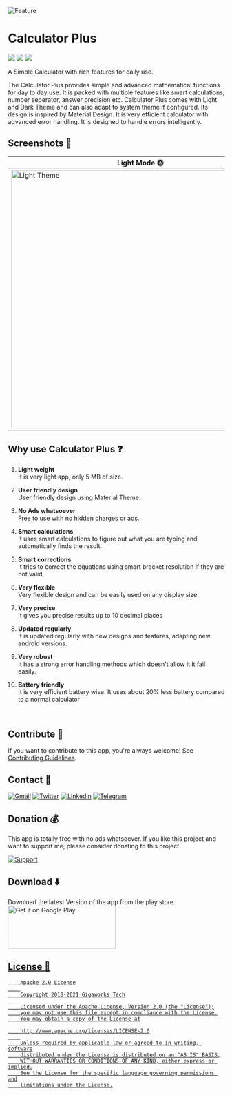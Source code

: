 ![Feature](https://user-images.githubusercontent.com/20144332/121818868-881ae200-cca7-11eb-8581-c3f8182f9105.png)

# Calculator Plus

![](https://img.shields.io/badge/Code-Java-informational?style=for-the-badge&logo=java&color=5094F0)
![](https://img.shields.io/badge/Code-Kotlin-informational?style=for-the-badge&logo=kotlin&color=5094F0)
![](https://img.shields.io/badge/Code-Android-informational?style=for-the-badge&logo=android&color=5094F0)

A Simple Calculator with rich features for daily use.

The Calculator Plus provides simple and advanced mathematical functions for day to day use. It is packed with multiple features like smart calculations, number seperator, answer precision etc. Calculator Plus comes with Light and Dark Theme and can also adapt to system theme if configured. Its design is inspired by Material Design. It is very efficient calculator with advanced error handling. It is designed to handle errors intelligently.

## Screenshots 📱 

|Light Mode 🌞 | Dark Mode 🌚 |
|--------------|---------------|
|<img alt="Light Theme" src="./docs/assets/light.gif" height="600px">|<img alt="Dark Theme" src="./docs/assets/dark.gif" height="600px">

## Why use Calculator Plus ❓ 
1. **Light weight**  
It is very light app, only 5 MB of size.

2. **User friendly design**  
User friendly design using Material Theme.

3. **No Ads whatsoever**  
Free to use with no hidden charges or ads.

4. **Smart calculations**  
It uses smart calculations to figure out what you are typing and automatically finds the result.

5. **Smart corrections**  
It tries to correct the equations using smart bracket resolution if they are not valid.

6. **Very flexible**  
Very flexible design and can be easily used on any display size.

7. **Very precise**  
It gives you precise results up to 10 decimal places

8. **Updated regularly**  
It is updated regularly with new designs and features, adapting new android versions.

9. **Very robust**  
It has a strong error handling methods which doesn't allow it it fail easily.

10. **Battery friendly**  
It is very efficient battery wise. It uses about 20% less battery compared to a normal calculator
<br/>

## Contribute 🤝
If you want to contribute to this app, you're always welcome!
See [Contributing Guidelines](./CONTRIBUTING.md). 

## Contact 📧 
[![Gmail](https://img.shields.io/badge/-Gmail-%23D14836?style=for-the-badge&logo=gmail&logoColor=white)](mailto:arch1824@gmail.com)
[![Twitter](https://img.shields.io/badge/-Twitter-%231DA1F2?style=for-the-badge&logo=twitter&logoColor=white)](https://twitter.com/arch1006)
[![Linkedin](https://img.shields.io/badge/-LinkedIn-%230077B5?style=for-the-badge&logo=Linkedin&logoColor=white)](https://www.linkedin.com/in/arch6/)
[![Telegram](https://img.shields.io/badge/-Telegram-gray?style=for-the-badge&logo=telegram)](https://t.me/arch1824)

## Donation 💰
This app is totally free with no ads whatsoever. If you like this project and want to support me, please consider donating to this project.

[![Support](https://img.shields.io/badge/-Support-gray?style=for-the-badge&logo=Paypal)](https://paypal.me/arch10)

## Download ⬇️
Download the latest Version of the app from the play store.  
<a href='https://play.google.com/store/apps/details?id=ir.dariaos.calculator&pcampaignid=MKT-Other-global-all-co-prtnr-py-PartBadge-Mar2515-1'><img alt='Get it on Google Play' src='https://play.google.com/intl/en_us/badges/images/generic/en_badge_web_generic.png' height="100" width="250"/>

## License 🔖
```
    Apache 2.0 License
    
    Copyright 2018-2021 Gigaworks Tech
    
    Licensed under the Apache License, Version 2.0 (the "License");
    you may not use this file except in compliance with the License.
    You may obtain a copy of the License at

    http://www.apache.org/licenses/LICENSE-2.0
    
    Unless required by applicable law or agreed to in writing, software
    distributed under the License is distributed on an "AS IS" BASIS,
    WITHOUT WARRANTIES OR CONDITIONS OF ANY KIND, either express or implied.
    See the License for the specific language governing permissions and
    limitations under the License.
```

